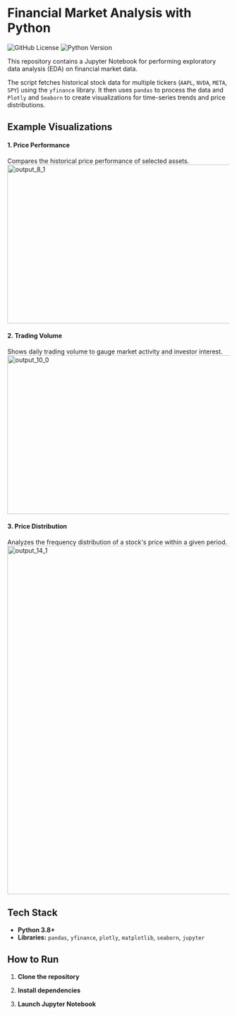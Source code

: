 # Financial Market Analysis with Python

![GitHub License](https://img.shields.io/badge/license-MIT-blue.svg)
![Python Version](https://img.shields.io/badge/python-3.8%2B-brightgreen)

This repository contains a Jupyter Notebook for performing exploratory data analysis (EDA) on financial market data.

The script fetches historical stock data for multiple tickers (`AAPL`, `NVDA`, `META`, `SPY`) using the `yfinance` library. It then uses `pandas` to process the data and `Plotly` and `Seaborn` to create visualizations for time-series trends and price distributions.

## Example Visualizations

#### 1. Price Performance
Compares the historical price performance of selected assets.
<img width="1103" height="360" alt="output_8_1" src="https://github.com/user-attachments/assets/a45bbe2d-194e-4773-b8ac-ca9da95b5860" />

#### 2. Trading Volume
Shows daily trading volume to gauge market activity and investor interest.
<img width="1103" height="360" alt="output_10_0" src="https://github.com/user-attachments/assets/97aa19a7-fef4-44ee-ba3b-a784f198639d" />


#### 3. Price Distribution
Analyzes the frequency distribution of a stock's price within a given period.
<img width="989" height="790" alt="output_14_1" src="https://github.com/user-attachments/assets/1928b3cf-6db3-46cb-ba34-43fb263c05d8" />


## Tech Stack

*   **Python 3.8+**
*   **Libraries:** `pandas`, `yfinance`, `plotly`, `matplotlib`, `seaborn`, `jupyter`

## How to Run

1.  **Clone the repository**

2.  **Install dependencies**

3.  **Launch Jupyter Notebook**
